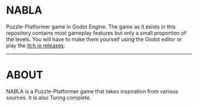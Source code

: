 # NABLA
Puzzle-Platformer game in Godot Engine. The game as it exists in this repository contains most gameplay features but only a small proportion of the levels. You will have to make them yourself using the Godot editor or play the [itch.io releases](https://normalexisting.itch.io/nabla).

---

# ABOUT

NABLA is a Puzzle-Platformer game that takes inspiration from various sources. It is also Turing complete.
